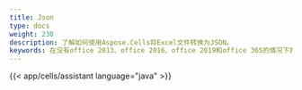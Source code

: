 ```yaml
---
title: Json
type: docs
weight: 230
description: 了解如何使用Aspose.Cells将Excel文件转换为JSON。
keywords: 在没有office 2013、office 2016、office 2019和office 365的情况下将工作簿导出为JSON
---
```

{{< app/cells/assistant language="java" >}}
